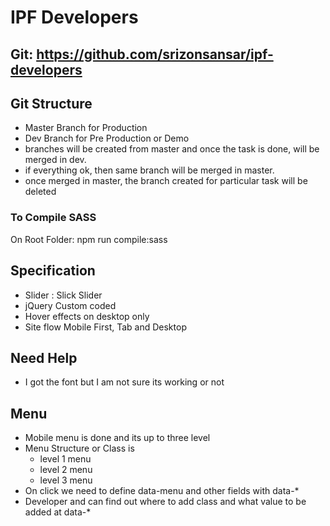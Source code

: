 # IPF Developers

## Git: https://github.com/srizonsansar/ipf-developers

## Git Structure
- Master Branch for Production
- Dev Branch for Pre Production or Demo
- branches will be created from master and once the task is done, will be merged in dev.
- if everything ok, then same branch will be merged in master.
- once merged in master, the branch created for particular task will be deleted

### To Compile SASS
On Root Folder: npm run compile:sass

## Specification
- Slider : Slick Slider
- jQuery Custom coded
- Hover effects on desktop only
- Site flow Mobile First, Tab and Desktop

## Need Help
- I got the font but I am not sure its working or not

## Menu
- Mobile menu is done and its up to three level
- Menu Structure or Class is
    - level 1 menu
    - level 2 menu
    - level 3 menu
- On click we need to define data-menu and other fields with data-*
- Developer and can find out where to add class and what value to be added at data-*